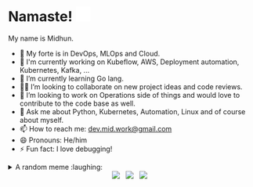 # Namaste! <img src="https://github.com/midhun1998/midhun1998/blob/main/namaste.gif" width="30px">

My name is Midhun.
- 🔭 My forte is in DevOps, MLOps and Cloud.
- :star2: I'm currently working on Kubeflow, AWS, Deployment automation, Kubernetes, Kafka, ...
- 🌱 I’m currently learning Go lang.
- :man_technologist: I’m looking to collaborate on new project ideas and code reviews.
- 🤔 I’m looking to work on Operations side of things and would love to contribute to the code base as well.
- 💬 Ask me about Python, Kubernetes, Automation, Linux and of course about myself.
- 📫 How to reach me: dev.mid.work@gmail.com 
- 😄 Pronouns: He/him
- ⚡ Fun fact: I love debugging! 


<details>
  <summary>A random meme :laughing:</summary>
  
  <img src="https://i.imgflip.com/16aa4s.jpg">
  
</details>

<div align="center">
<a href=" https://dev.to/midhunrnair"><img height="30" src="https://cdn.shopify.com/s/files/1/1626/8507/products/WonderDEV_1024x1024.png?v=1566402781"></a>&nbsp;&nbsp;
<a href=" https://www.linkedin.com/in/midhunnair/"><img height="30" src="https://github.com/WaylonWalker/WaylonWalker/blob/main/icon/linkedin.png?raw=true"></a></a>&nbsp;&nbsp;
<a href="https://www.instagram.com/midhun.nair/"><img height="30" src="https://upload.wikimedia.org/wikipedia/commons/5/58/Instagram-Icon.png"></a>&nbsp;&nbsp;
</div>
